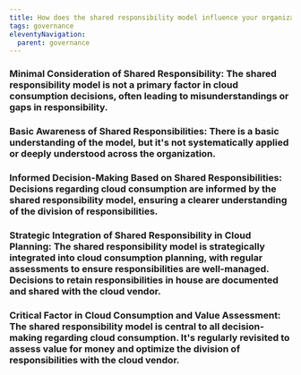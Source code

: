 ```yaml
---
title: How does the shared responsibility model influence your organization's approach to cloud consumption?
tags: governance
eleventyNavigation:
  parent: governance
---
```


### **Minimal Consideration of Shared Responsibility:** The shared responsibility model is not a primary factor in cloud consumption decisions, often leading to misunderstandings or gaps in responsibility.

### **Basic Awareness of Shared Responsibilities:** There is a basic understanding of the model, but it's not systematically applied or deeply understood across the organization.

### **Informed Decision-Making Based on Shared Responsibilities:** Decisions regarding cloud consumption are informed by the shared responsibility model, ensuring a clearer understanding of the division of responsibilities.

### **Strategic Integration of Shared Responsibility in Cloud Planning:** The shared responsibility model is strategically integrated into cloud consumption planning, with regular assessments to ensure responsibilities are well-managed. Decisions to retain responsibilities in house are documented and shared with the cloud vendor.

### **Critical Factor in Cloud Consumption and Value Assessment:** The shared responsibility model is central to all decision-making regarding cloud consumption. It's regularly revisited to assess value for money and optimize the division of responsibilities with the cloud vendor.
